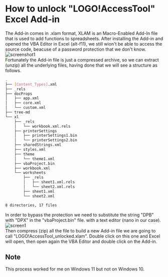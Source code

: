 # How to unlock "LOGO!AccessTool" Excel Add-in
The Add-in comes in .xlam format, XLAM is an Macro-Enabled Add-In file that is used to add functions to spreadsheets. After installing the Add-in and opened the VBA Editor in Excel (alt-f11), we still wion't be able to access the source code, beacuse of a password protection that we don't know.\
![screenshot1](https://user-images.githubusercontent.com/43523843/160242869-e3a519f1-e4f2-4960-b0c1-a07fa91e4a0d.png)\
Fortunately the Add-in file is just a compressed archive, so we can extract (unzip) all the underlying files, having done that we will see a structure as follows.

```bash
.
├── [Content_Types].xml
├── _rels
├── docProps
│   ├── app.xml
│   ├── core.xml
│   └── custom.xml
├── tree-md
└── xl
    ├── _rels
    │   └── workbook.xml.rels
    ├── printerSettings
    │   ├── printerSettings1.bin
    │   └── printerSettings2.bin
    ├── sharedStrings.xml
    ├── styles.xml
    ├── theme
    │   └── theme1.xml
    ├── vbaProject.bin
    ├── workbook.xml
    └── worksheets
        ├── _rels
        │   ├── sheet1.xml.rels
        │   └── sheet2.xml.rels
        ├── sheet1.xml
        └── sheet2.xml

8 directories, 17 files
```

In order to bypass the protection we need to substitute the string "DPB" with "DPX" in the "vbaProject.bin" file. with a text editor (nano in our case).\
![screen1](https://user-images.githubusercontent.com/43523843/160244270-32ed0204-2e91-4539-8c45-f8a35d9da973.gif)\
Then compress (zip) all the file to build a new Add-in file we are going to call "LOGO!AccessTool_unlocked.xlam". Double click on this one and Excel will open, then open again the VBA Editor and double click on the Add-in.
## Note
This process worked for me on Windows 11 but not on Windows 10.


